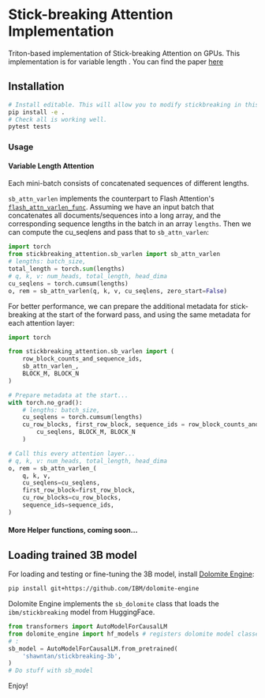 # Stick-breaking Attention Implementation
Triton-based implementation of Stick-breaking Attention on GPUs.
This implementation is for variable length .
You can find the paper [here](https://arxiv.org/abs/2403.08245)

## Installation
```sh
# Install editable. This will allow you to modify stickbreaking in this directory.
pip install -e .
# Check all is working well.
pytest tests
```
### Usage
#### Variable Length Attention
Each mini-batch consists of concatenated sequences of different lengths.

`sb_attn_varlen` implements the counterpart to Flash Attention's 
[`flash_attn_varlen_func`](https://github.com/Dao-AILab/flash-attention/blob/main/flash_attn/flash_attn_interface.py#L1334).
Assuming we have an input batch that concatenates all documents/sequences into a long array, and the corresponding
sequence lengths in the batch in an array `lengths`. 
Then we can compute the cu_seqlens and pass that to `sb_attn_varlen`:
```python
import torch
from stickbreaking_attention.sb_varlen import sb_attn_varlen
# lengths: batch_size,
total_length = torch.sum(lengths)
# q, k, v: num_heads, total_length, head_dima
cu_seqlens = torch.cumsum(lengths) 
o, rem = sb_attn_varlen(q, k, v, cu_seqlens, zero_start=False)
```
For better performance, we can prepare the additional metadata for
stick-breaking at the start of the forward pass, and using the same
metadata for each attention layer:
```python
import torch

from stickbreaking_attention.sb_varlen import (
    row_block_counts_and_sequence_ids,
    sb_attn_varlen_,
    BLOCK_M, BLOCK_N
)

# Prepare metadata at the start...
with torch.no_grad():
    # lengths: batch_size,
    cu_seqlens = torch.cumsum(lengths) 
    cu_row_blocks, first_row_block, sequence_ids = row_block_counts_and_sequence_ids(
        cu_seqlens, BLOCK_M, BLOCK_N
    )

# Call this every attention layer...
# q, k, v: num_heads, total_length, head_dima
o, rem = sb_attn_varlen_(
    q, k, v,
    cu_seqlens=cu_seqlens,
    first_row_block=first_row_block,
    cu_row_blocks=cu_row_blocks,
    sequence_ids=sequence_ids,
)
```


#### More Helper functions, coming soon...



## Loading trained 3B model

For loading and testing or fine-tuning the 3B model, install [Dolomite Engine](https://github.com/IBM/dolomite-engine):
```sh
pip install git+https://github.com/IBM/dolomite-engine
```
Dolomite Engine implements the `sb_dolomite` class that loads the `ibm/stickbreaking` model from HuggingFace.
```python
from transformers import AutoModelForCausalLM
from dolomite_engine import hf_models # registers dolomite model classes with transformers
# :
sb_model = AutoModelForCausalLM.from_pretrained(
    'shawntan/stickbreaking-3b',
)
# Do stuff with sb_model
```


Enjoy!
